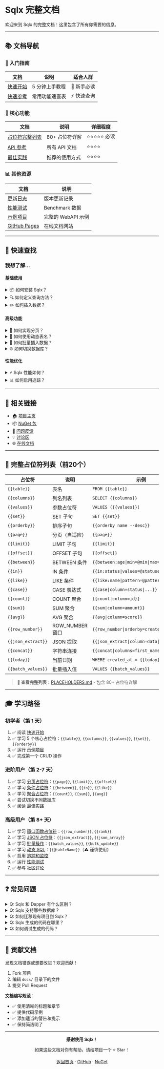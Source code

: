 # Sqlx 完整文档

欢迎来到 Sqlx 的完整文档！这里包含了所有你需要的信息。

---

## 📚 文档导航

### 🚀 入门指南

| 文档 | 说明 | 适合人群 |
|------|------|----------|
| [快速开始](QUICK_START_GUIDE.md) | 5 分钟上手教程 | 🔰 新手必读 |
| [快速参考](QUICK_REFERENCE.md) | 常用功能速查表 | ⚡ 快速查询 |

### 📖 核心功能

| 文档 | 说明 | 详细程度 |
|------|------|---------|
| [占位符完整列表](PLACEHOLDERS.md) | 80+ 占位符详解 | ⭐⭐⭐⭐⭐ 必读 |
| [API 参考](API_REFERENCE.md) | 所有 API 文档 | ⭐⭐⭐⭐ |
| [最佳实践](BEST_PRACTICES.md) | 推荐的使用方式 | ⭐⭐⭐⭐ |

### 📊 其他资源

| 文档 | 说明 |
|------|------|
| [更新日志](CHANGELOG.md) | 版本更新记录 |
| [性能测试](../tests/Sqlx.Benchmarks/) | Benchmark 数据 |
| [示例项目](../samples/TodoWebApi/) | 完整的 WebAPI 示例 |
| [GitHub Pages](https://cricle.github.io/Sqlx/) | 在线文档网站 |

---

## 🎯 快速查找

### 我想了解...

#### 基础使用

<details>
<summary>📦 如何安装 Sqlx？</summary>

```bash
dotnet add package Sqlx
dotnet add package Sqlx.Generator
```

详见：[快速开始](QUICK_START_GUIDE.md#安装)
</details>

<details>
<summary>🔍 如何定义查询方法？</summary>

```csharp
public interface IUserRepository
{
    [Sqlx("SELECT {{columns}} FROM {{table}} WHERE id = @id")]
    Task<User?> GetByIdAsync(int id);
}
```

详见：[快速开始](QUICK_START_GUIDE.md#定义接口)
</details>

<details>
<summary>✏️ 如何插入数据？</summary>

```csharp
[Sqlx("INSERT INTO {{table}} ({{columns --exclude Id}}) VALUES ({{values}})")]
Task<int> CreateAsync(User user);
```

详见：[快速参考](QUICK_REFERENCE.md#插入操作)
</details>

#### 高级功能

<details>
<summary>📄 如何实现分页？</summary>

```csharp
[Sqlx("SELECT {{columns}} FROM {{table}} {{page}}")]
Task<List<User>> GetPagedAsync(int page, int pageSize);
```

详见：[占位符列表](PLACEHOLDERS.md#page-分页)
</details>

<details>
<summary>🔐 如何使用动态表名？</summary>

```csharp
[Sqlx("SELECT {{columns}} FROM {{@tableName}} WHERE id = @id")]
Task<User?> GetFromTableAsync([DynamicSql] string tableName, int id);
```

⚠️ **必须**使用白名单验证！详见：[占位符列表](PLACEHOLDERS.md#动态占位符)
</details>

<details>
<summary>🚀 如何批量插入数据？</summary>

```csharp
[Sqlx("INSERT INTO {{table}} ({{columns --exclude Id}}) VALUES {{batch_values}}")]
[BatchOperation(BatchSize = 100)]
Task<int> BatchInsertAsync(List<User> users);
```

详见：[占位符列表](PLACEHOLDERS.md#batch_values-批量插入)
</details>

<details>
<summary>🌐 如何切换数据库？</summary>

```csharp
// 只需修改 Dialect 参数
[SqlDefine(Dialect = SqlDialect.MySql)]      // MySQL
[SqlDefine(Dialect = SqlDialect.PostgreSql)] // PostgreSQL
```

详见：[API 参考](API_REFERENCE.md#sqldefineattribute)
</details>

#### 性能优化

<details>
<summary>⚡ Sqlx 性能如何？</summary>

**Sqlx 比 Dapper 快 10-285%**（取决于操作类型）：

- 单行查询：快 **10%**
- 批量插入：快 **285%**
- 批量更新：快 **274%**
- 内存分配：减少 **45%**

详见：[性能测试](../tests/Sqlx.Benchmarks/)
</details>

<details>
<summary>📊 如何启用追踪？</summary>

```xml
<PropertyGroup>
    <DefineConstants>$(DefineConstants);SQLX_ENABLE_TRACING</DefineConstants>
</PropertyGroup>
```

详见：[API 参考](API_REFERENCE.md#追踪和监控)
</details>

---

## 🔗 相关链接

- 🏠 [项目主页](https://github.com/Cricle/Sqlx)
- 📦 [NuGet 包](https://www.nuget.org/packages/Sqlx/)
- 🐛 [问题反馈](https://github.com/Cricle/Sqlx/issues)
- 💡 [讨论区](https://github.com/Cricle/Sqlx/discussions)
- 🌐 [在线文档](https://cricle.github.io/Sqlx/)

---

## 📖 完整占位符列表（前20个）

| 占位符 | 说明 | 示例 |
|--------|------|------|
| `{{table}}` | 表名 | `FROM {{table}}` |
| `{{columns}}` | 列名列表 | `SELECT {{columns}}` |
| `{{values}}` | 参数占位符 | `VALUES ({{values}})` |
| `{{set}}` | SET 子句 | `SET {{set}}` |
| `{{orderby}}` | 排序子句 | `{{orderby name --desc}}` |
| `{{page}}` | 分页（自适应） | `{{page}}` |
| `{{limit}}` | LIMIT 子句 | `{{limit}}` |
| `{{offset}}` | OFFSET 子句 | `{{offset}}` |
| `{{between}}` | BETWEEN 条件 | `{{between:age\|min=@min\|max=@max}}` |
| `{{in}}` | IN 条件 | `{{in:status\|values=@statuses}}` |
| `{{like}}` | LIKE 条件 | `{{like:name\|pattern=@pattern}}` |
| `{{case}}` | CASE 表达式 | `{{case\|column=status\|...}}` |
| `{{count}}` | COUNT 聚合 | `{{count\|column=id}}` |
| `{{sum}}` | SUM 聚合 | `{{sum\|column=amount}}` |
| `{{avg}}` | AVG 聚合 | `{{avg\|column=score}}` |
| `{{row_number}}` | ROW_NUMBER 窗口 | `{{row_number\|orderby=created_at}}` |
| `{{json_extract}}` | JSON 提取 | `{{json_extract\|column=data\|path=$.id}}` |
| `{{concat}}` | 字符串连接 | `{{concat\|columns=first_name,last_name}}` |
| `{{today}}` | 当前日期 | `WHERE created_at = {{today}}` |
| `{{batch_values}}` | 批量插入值 | `VALUES {{batch_values}}` |

> **📝 查看完整列表**：[PLACEHOLDERS.md](PLACEHOLDERS.md) - 包含 80+ 占位符详解

---

## 🎓 学习路径

### 初学者（第 1 天）

1. ✅ 阅读 [快速开始](QUICK_START_GUIDE.md)
2. ✅ 学习 5 个核心占位符：`{{table}}`, `{{columns}}`, `{{values}}`, `{{set}}`, `{{orderby}}`
3. ✅ 运行 [示例项目](../samples/TodoWebApi/)
4. ✅ 完成第一个 CRUD 操作

### 进阶用户（第 2-7 天）

1. ✅ 学习 [分页占位符](PLACEHOLDERS.md#分页占位符)：`{{page}}`, `{{limit}}`, `{{offset}}`
2. ✅ 学习 [条件占位符](PLACEHOLDERS.md#条件占位符)：`{{between}}`, `{{in}}`, `{{like}}`
3. ✅ 学习 [聚合占位符](PLACEHOLDERS.md#聚合占位符)：`{{count}}`, `{{sum}}`, `{{avg}}`
4. ✅ 尝试切换不同数据库
5. ✅ 阅读 [最佳实践](BEST_PRACTICES.md)

### 高级用户（第 8+ 天）

1. ✅ 学习 [窗口函数占位符](PLACEHOLDERS.md#窗口函数)：`{{row_number}}`, `{{rank}}`
2. ✅ 学习 [JSON 占位符](PLACEHOLDERS.md#json-操作)：`{{json_extract}}`, `{{json_array}}`
3. ✅ 学习 [批量操作](PLACEHOLDERS.md#批量操作)：`{{batch_values}}`, `{{bulk_update}}`
4. ✅ 学习 [动态 SQL](PLACEHOLDERS.md#动态占位符)：`{{@tableName}}`（⚠️ 谨慎使用）
5. ✅ 启用 [追踪和监控](API_REFERENCE.md#追踪和监控)
6. ✅ 运行 [性能测试](../tests/Sqlx.Benchmarks/)
7. ✅ 参与 [社区讨论](https://github.com/Cricle/Sqlx/discussions)

---

## ❓ 常见问题

<details>
<summary>Q: Sqlx 和 Dapper 有什么区别？</summary>

**主要区别**：

| 特性 | Sqlx | Dapper |
|------|------|--------|
| **列名维护** | 自动生成 | 手写字符串 |
| **类型安全** | 编译时检查 | 运行时检查 |
| **多数据库** | 一行代码切换 | 需要重写 SQL |
| **批量操作** | 内置优化 | 手动优化 |
| **性能** | 比 Dapper 快 10-285% | 基准 |

**结论**：Sqlx 更适合大型项目和频繁变更的场景。
</details>

<details>
<summary>Q: Sqlx 支持哪些数据库？</summary>

**已支持（6种）**：
- ✅ SQLite
- ✅ SQL Server
- ✅ MySQL
- ✅ PostgreSQL
- ✅ Oracle
- ✅ IBM DB2

**计划支持**：
- 🚧 MariaDB
- 🚧 Firebird
</details>

<details>
<summary>Q: 如何迁移现有项目到 Sqlx？</summary>

**迁移步骤**（渐进式）：

1. 安装 Sqlx 包
2. 定义实体类（保持不变）
3. 创建新的 Repository 接口（使用 Sqlx）
4. 逐步替换旧的 Repository 实现
5. 删除旧代码

**优势**：可以逐步迁移，新旧代码共存。

详见：[最佳实践 - 迁移指南](BEST_PRACTICES.md#迁移现有项目)
</details>

<details>
<summary>Q: Sqlx 生成的代码在哪里？</summary>

生成的代码位于：
```
obj/Debug/net9.0/generated/Sqlx.Generator/Sqlx.Generator.SqlxSourceGenerator/
```

可以在 Visual Studio 的 "解决方案资源管理器" 中展开项目节点查看 "依赖项 → 分析器 → Sqlx.Generator"。
</details>

<details>
<summary>Q: 如何调试生成的代码？</summary>

**方法 1**：在 `.csproj` 中添加：
```xml
<PropertyGroup>
    <EmitCompilerGeneratedFiles>true</EmitCompilerGeneratedFiles>
</PropertyGroup>
```

**方法 2**：在生成的代码中设置断点（Visual Studio 支持）。
</details>

---

## 🤝 贡献文档

发现文档错误或想要改进？欢迎贡献！

1. Fork 项目
2. 编辑 `docs/` 目录下的文件
3. 提交 Pull Request

**文档编写规范**：
- ✅ 使用清晰的标题和章节
- ✅ 提供代码示例
- ✅ 添加适当的警告和提示
- ✅ 保持简洁明了

---

<div align="center">

**感谢使用 Sqlx！**

如果这些文档对你有帮助，请给项目一个 ⭐ Star！

[返回首页](../README.md) · [GitHub](https://github.com/Cricle/Sqlx) · [NuGet](https://www.nuget.org/packages/Sqlx/)

</div>
